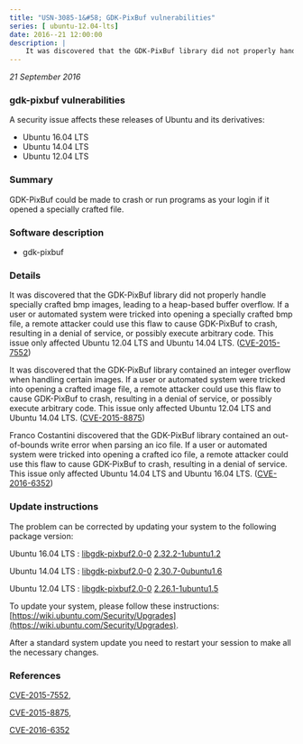 ```yaml
---
title: "USN-3085-1&#58; GDK-PixBuf vulnerabilities"
series: [ ubuntu-12.04-lts]
date: 2016--21 12:00:00
description: |
    It was discovered that the GDK-PixBuf library did not properly handle specially crafted bmp images, leading to a heap-based buffer overflow. If a user or automated system were tricked into opening a specially crafted bmp file, a remote attacker could use this flaw to cause GDK-PixBuf to crash, resulting in a denial of service, or possibly execute arbitrary code. This issue only affected Ubuntu 12.04 LTS and Ubuntu 14.04 LTS. ([CVE-2015-7552](http://people.ubuntu.com/~ubuntu-security/cve/CVE-2015-7552))
--- 
```

 
 

*21 September 2016*

### gdk-pixbuf vulnerabilities

A security issue affects these releases of Ubuntu and its derivatives:

* Ubuntu 16.04 LTS
* Ubuntu 14.04 LTS
* Ubuntu 12.04 LTS

### Summary

GDK-PixBuf could be made to crash or run programs as your login if it opened a specially crafted file. 

### Software description

* gdk-pixbuf 

### Details

It was discovered that the GDK-PixBuf library did not properly handle specially crafted bmp images, leading to a heap-based buffer overflow. If a user or automated system were tricked into opening a specially crafted bmp file, a remote attacker could use this flaw to cause GDK-PixBuf to crash, resulting in a denial of service, or possibly execute arbitrary code. This issue only affected Ubuntu 12.04 LTS and Ubuntu 14.04 LTS. ([CVE-2015-7552](http://people.ubuntu.com/~ubuntu-security/cve/CVE-2015-7552))

It was discovered that the GDK-PixBuf library contained an integer overflow when handling certain images. If a user or automated system were tricked into opening a crafted image file, a remote attacker could use this flaw to cause GDK-PixBuf to crash, resulting in a denial of service, or possibly execute arbitrary code. This issue only affected Ubuntu 12.04 LTS and Ubuntu 14.04 LTS. ([CVE-2015-8875](http://people.ubuntu.com/~ubuntu-security/cve/CVE-2015-8875))

Franco Costantini discovered that the GDK-PixBuf library contained an out-of-bounds write error when parsing an ico file. If a user or automated system were tricked into opening a crafted ico file, a remote attacker could use this flaw to cause GDK-PixBuf to crash, resulting in a denial of service. This issue only affected Ubuntu 14.04 LTS and Ubuntu 16.04 LTS. ([CVE-2016-6352](http://people.ubuntu.com/~ubuntu-security/cve/CVE-2016-6352)) 

### Update instructions

The problem can be corrected by updating your system to the following package version:

Ubuntu 16.04 LTS
 : [libgdk-pixbuf2.0-0](https://launchpad.net/ubuntu/+source/gdk-pixbuf) <span> [2.32.2-1ubuntu1.2](https://launchpad.net/ubuntu/+source/gdk-pixbuf/2.32.2-1ubuntu1.2) </span> 

Ubuntu 14.04 LTS
 : [libgdk-pixbuf2.0-0](https://launchpad.net/ubuntu/+source/gdk-pixbuf) <span> [2.30.7-0ubuntu1.6](https://launchpad.net/ubuntu/+source/gdk-pixbuf/2.30.7-0ubuntu1.6) </span> 

Ubuntu 12.04 LTS
 : [libgdk-pixbuf2.0-0](https://launchpad.net/ubuntu/+source/gdk-pixbuf) <span> [2.26.1-1ubuntu1.5](https://launchpad.net/ubuntu/+source/gdk-pixbuf/2.26.1-1ubuntu1.5) </span> 

To update your system, please follow these instructions: [https://wiki.ubuntu.com/Security/Upgrades](https://wiki.ubuntu.com/Security/Upgrades).

After a standard system update you need to restart your session to make all the necessary changes. 

### References

 
 [CVE-2015-7552](http://people.ubuntu.com/~ubuntu-security/cve/CVE-2015-7552), 

 [CVE-2015-8875](http://people.ubuntu.com/~ubuntu-security/cve/CVE-2015-8875), 

 [CVE-2016-6352](http://people.ubuntu.com/~ubuntu-security/cve/CVE-2016-6352)
 

